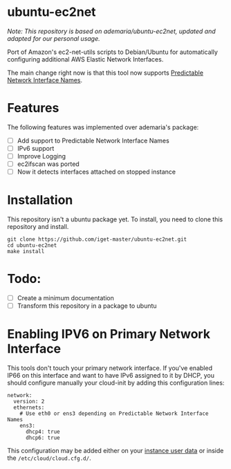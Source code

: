 # ubuntu-ec2net

*Note: This repository is based on ademaria/ubuntu-ec2net, updated and adapted for our personal usage.*

Port of Amazon's ec2-net-utils scripts to Debian/Ubuntu for automatically
configuring additional AWS Elastic Network Interfaces.

The main change right now is that this tool now supports [Predictable Network Interface Names](https://www.freedesktop.org/wiki/Software/systemd/PredictableNetworkInterfaceNames/).

# Features

The following features was implemented over ademaria's package:

- [ ] Add support to Predictable Network Interface Names
- [ ] IPv6 support
- [ ] Improve Logging
- [ ] ec2ifscan was ported
- [ ] Now it detects interfaces attached on stopped instance

# Installation

This repository isn't a ubuntu package yet. To install, you need to clone this repository and install.

    git clone https://github.com/iget-master/ubuntu-ec2net.git
    cd ubuntu-ec2net
    make install

# Todo:

- [ ] Create a minimum documentation
- [ ] Transform this repository in a package to ubuntu

# Enabling IPV6 on Primary Network Interface

This tools don't touch your primary network interface.
If you've enabled IP66 on this interface and want to have IPv6 assigned
to it by DHCP, you should configure manually your cloud-init by adding
this configuration lines:

    network:
      version: 2
      ethernets:
        # Use eth0 or ens3 depending on Predictable Network Interface Names
        ens3:
          dhcp4: true
          dhcp6: true
          
This configuration may be added either on your [instance user data](http://docs.aws.amazon.com/AWSEC2/latest/UserGuide/user-data.html#user-data-cloud-init) or inside the `/etc/cloud/cloud.cfg.d/`. 